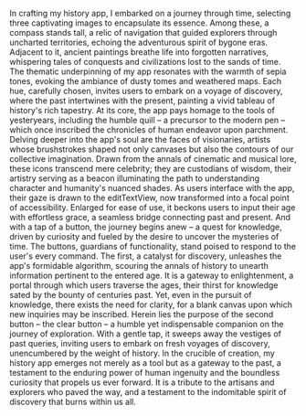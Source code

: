 In crafting my history app, I embarked on a journey through time, selecting three captivating images to encapsulate its essence. Among these, a compass stands tall, a relic of navigation that guided explorers through uncharted territories, echoing the adventurous spirit of bygone eras. Adjacent to it, ancient paintings breathe life into forgotten narratives, whispering tales of conquests and civilizations lost to the sands of time.
The thematic underpinning of my app resonates with the warmth of sepia tones, evoking the ambiance of dusty tomes and weathered maps. Each hue, carefully chosen, invites users to embark on a voyage of discovery, where the past intertwines with the present, painting a vivid tableau of history's rich tapestry. At its core, the app pays homage to the tools of yesteryears, including the humble quill – a precursor to the modern pen – which once inscribed the chronicles of human endeavor upon parchment.
Delving deeper into the app's soul are the faces of visionaries, artists whose brushstrokes shaped not only canvases but also the contours of our collective imagination. Drawn from the annals of cinematic and musical lore, these icons transcend mere celebrity; they are custodians of wisdom, their artistry serving as a beacon illuminating the path to understanding character and humanity's nuanced shades.
As users interface with the app, their gaze is drawn to the editTextView, now transformed into a focal point of accessibility. Enlarged for ease of use, it beckons users to input their age with effortless grace, a seamless bridge connecting past and present. And with a tap of a button, the journey begins anew – a quest for knowledge, driven by curiosity and fueled by the desire to uncover the mysteries of time.
The buttons, guardians of functionality, stand poised to respond to the user's every command. The first, a catalyst for discovery, unleashes the app's formidable algorithm, scouring the annals of history to unearth information pertinent to the entered age. It is a gateway to enlightenment, a portal through which users traverse the ages, their thirst for knowledge sated by the bounty of centuries past.
Yet, even in the pursuit of knowledge, there exists the need for clarity, for a blank canvas upon which new inquiries may be inscribed. Herein lies the purpose of the second button – the clear button – a humble yet indispensable companion on the journey of exploration. With a gentle tap, it sweeps away the vestiges of past queries, inviting users to embark on fresh voyages of discovery, unencumbered by the weight of history.
In the crucible of creation, my history app emerges not merely as a tool but as a gateway to the past, a testament to the enduring power of human ingenuity and the boundless curiosity that propels us ever forward. It is a tribute to the artisans and explorers who paved the way, and a testament to the indomitable spirit of discovery that burns within us all.
